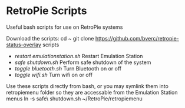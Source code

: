 # RetroPie Scripts

Useful bash scripts for use on RetroPie systems

Download the scripts:
    cd ~
    git clone https://github.com/bverc/retropie-status-overlay scripts

- *restart emulationstation.sh* Restart Emulation Station
- *safe shutdown.sh* Perform safe shutdown of the system
- *toggle bluetooth.sh* Turn Bluetooth on or off
- *toggle wifi.sh* Turn wifi on or off

Use these scripts directly from bash, or you may symlink them into retropiemenu folder so they are accessable from the Emulation Station menus
    ln -s safe\ shutdown.sh ~/RetroPie/retropiemenu
